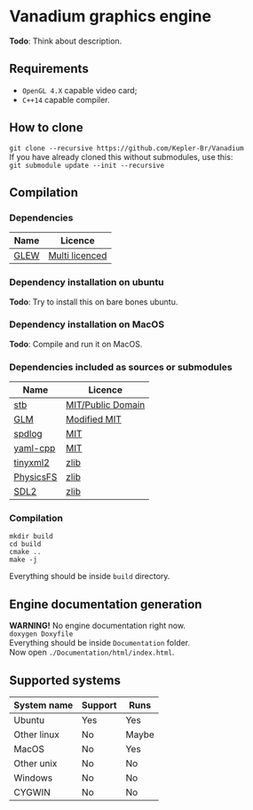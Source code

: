 # Vanadium graphics engine
**Todo**: Think about description.
## Requirements
* `OpenGL 4.X` capable video card;
* `C++14` capable compiler.
## How to clone
`git clone --recursive https://github.com/Kepler-Br/Vanadium`  
If you have already cloned this without submodules, use this:  
`git submodule update --init --recursive`
## Compilation
### Dependencies
| Name          | Licence       |
| ------------- | ------------- |
| [GLEW](https://github.com/nigels-com/glew) | [Multi licenced](https://github.com/nigels-com/glew/blob/master/LICENSE.txt) |

### Dependency installation on ubuntu
**Todo**: Try to install this on bare bones ubuntu.
### Dependency installation on MacOS   
**Todo**: Compile and run it on MacOS.
### Dependencies included as sources or submodules
| Name          | Licence       |
| ------------- | ------------- |
| [stb](https://github.com/nothings/stb) | [MIT/Public Domain](https://github.com/nothings/stb/blob/master/LICENSE) |
| [GLM](https://github.com/g-truc/glm) | [Modified MIT](https://github.com/g-truc/glm/blob/master/manual.md#section0)|
| [spdlog](https://github.com/gabime/spdlog) | [MIT](https://github.com/gabime/spdlog/blob/v1.x/LICENSE)|
| [yaml-cpp](https://github.com/jbeder/yaml-cpp) | [MIT](https://github.com/jbeder/yaml-cpp/blob/master/LICENSE) |
| [tinyxml2](https://github.com/leethomason/tinyxml2) | [zlib](https://github.com/leethomason/tinyxml2/blob/master/LICENSE.txt)|
| [PhysicsFS](https://icculus.org/physfs/) | [zlib](https://hg.icculus.org/icculus/physfs/raw-file/tip/LICENSE.txt) |
| [SDL2](https://github.com/libsdl-org/SDL) | [zlib](https://github.com/libsdl-org/SDL/blob/main/LICENSE.txt) |

### Compilation
```
mkdir build
cd build
cmake ..
make -j
```  
Everything should be inside `build` directory.

## Engine documentation generation
**WARNING!** No engine documentation right now.  
`doxygen Doxyfile`  
Everything should be inside `Documentation` folder.  
Now open `./Documentation/html/index.html`.
## Supported systems
| System name   | Support       | Runs          |
| ------------- | ------------- | ------------- |
| Ubuntu        | Yes           | Yes           |
| Other linux   | No            | Maybe         |
| MacOS         | No            | Yes           |
| Other unix    | No            | No            |
| Windows       | No            | No            |
| CYGWIN        | No            | No            |
